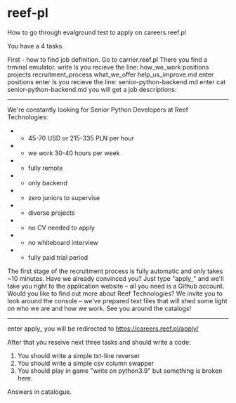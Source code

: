 # reef-pl
How to go through evalground test to apply on careers.reef.pl

You have a 4 tasks.

First - how to find job definition.
Go to carrier.reef.pl
There you find a trminal emulator.
write ls
you recieve the line: 
how_we_work positions projects recruitment_process what_we_offer help_us_improve.md
enter positions
enter ls
you recieve the line:
senior-python-backend.md
enter cat senior-python-backend.md
you will get a job descriptions:
______________________________________________________________
We're constantly looking for Senior Python Developers at Reef Technologies:
* * 45-70 USD or 215-335 PLN per hour
* * we work 30-40 hours per week
* * fully remote
* * only backend
* * zero juniors to supervise
* * diverse projects
* * no CV needed to apply
* * no whiteboard interview
* * fully paid trial period

The first stage of the recruitment process is fully automatic and only takes ~10   minutes.
Have we already convinced you? Just type "apply_" and we'll take you right to the application website – all you need is a Github account.
Would you like to find out more about Reef Technologies? We invite you to look   around the console – we've prepared text files that will shed some light on who   we are and how we work.
See you around the catalogs!
_________________________________

enter apply_
you will be redirected to https://careers.reef.pl/apply/

After that you reseive next three tasks and should write a code:

1. You should write a simple txt-line reverser
2. You should write a simple csv column swapper
3. You should play in game "write on python3.9" but something is broken here.

Answers in catalogue.
   


